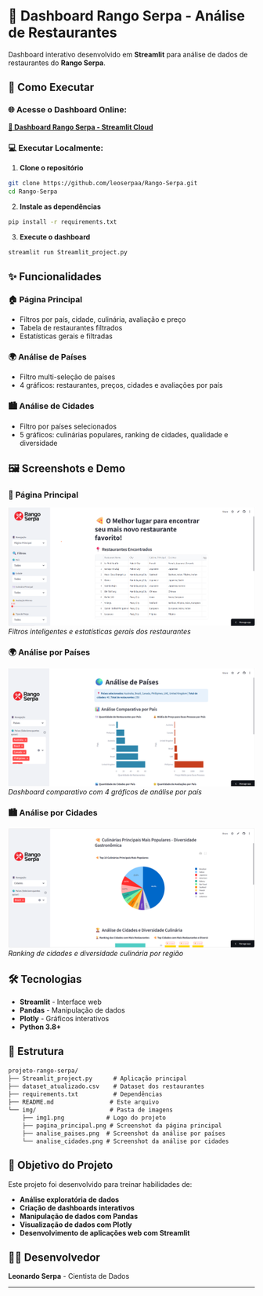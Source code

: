 # 🍕 Dashboard Rango Serpa - Análise de Restaurantes

Dashboard interativo desenvolvido em **Streamlit** para análise de dados de restaurantes do **Rango Serpa**.

## 🚀 Como Executar

### **🌐 Acesse o Dashboard Online:**
**[🍕 Dashboard Rango Serpa - Streamlit Cloud](https://rangoserpa.streamlit.app/)**

### **💻 Executar Localmente:**

1. **Clone o repositório**
```bash
git clone https://github.com/leoserpaa/Rango-Serpa.git
cd Rango-Serpa
```

2. **Instale as dependências**
```bash
pip install -r requirements.txt
```

3. **Execute o dashboard**
```bash
streamlit run Streamlit_project.py
```

## ✨ Funcionalidades

### 🏠 **Página Principal**
- Filtros por país, cidade, culinária, avaliação e preço
- Tabela de restaurantes filtrados
- Estatísticas gerais e filtradas

### 🌍 **Análise de Países**
- Filtro multi-seleção de países
- 4 gráficos: restaurantes, preços, cidades e avaliações por país

### 🏙️ **Análise de Cidades**
- Filtro por países selecionados
- 5 gráficos: culinárias populares, ranking de cidades, qualidade e diversidade

## 🖼️ Screenshots e Demo

### 📱 **Página Principal**
![Página Principal](img/pagina_principal.png)
*Filtros inteligentes e estatísticas gerais dos restaurantes*

### 🌍 **Análise por Países**
![Análise por Países](img/analise_paises.png)
*Dashboard comparativo com 4 gráficos de análise por país*

### 🏙️ **Análise por Cidades**
![Análise por Cidades](img/analise_cidades.png)
*Ranking de cidades e diversidade culinária por região*



## 🛠️ Tecnologias

- **Streamlit** - Interface web
- **Pandas** - Manipulação de dados
- **Plotly** - Gráficos interativos
- **Python 3.8+**

## 📁 Estrutura

```
projeto-rango-serpa/
├── Streamlit_project.py      # Aplicação principal
├── dataset_atualizado.csv    # Dataset dos restaurantes
├── requirements.txt          # Dependências
├── README.md                # Este arquivo
└── img/                     # Pasta de imagens
    ├── img1.png            # Logo do projeto
    ├── pagina_principal.png # Screenshot da página principal
    ├── analise_paises.png  # Screenshot da análise por países
    └── analise_cidades.png # Screenshot da análise por cidades
```

## 🎯 Objetivo do Projeto

Este projeto foi desenvolvido para treinar habilidades de:
- **Análise exploratória de dados**
- **Criação de dashboards interativos**
- **Manipulação de dados com Pandas**
- **Visualização de dados com Plotly**
- **Desenvolvimento de aplicações web com Streamlit**





## 👨‍💻 Desenvolvedor

**Leonardo Serpa** - Cientista de Dados

---


